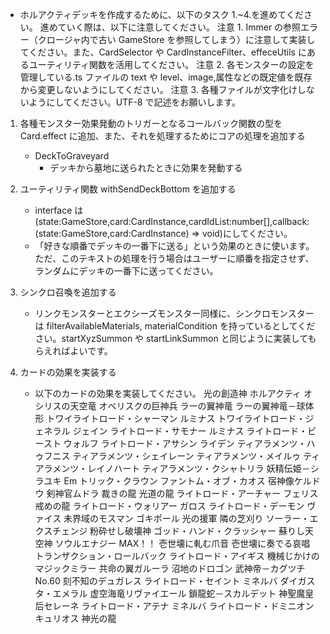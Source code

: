 -   ホルアクティデッキを作成するために、以下のタスク 1.~4.を進めてください。
    進めていく際は、以下に注意してください。
    注意 1. Immer の参照エラー（クロージャ内で古い GameStore を参照してしまう）に注意して実装してください。また、CardSelector や CardInstanceFilter、effeceUtils にあるユーティリティ関数を活用してください。
    注意 2. 各モンスターの設定を管理している.ts ファイルの text や level、image,属性などの既定値を既存から変更しないようにしてください。
    注意 3. 各種ファイルが文字化けしないようにしてください。UTF-8 で記述をお願いします。

1. 各種モンスター効果発動のトリガーとなるコールバック関数の型を Card.effect に追加、また、それを処理するためにコアの処理を追加する
    - DeckToGraveyard
        - デッキから墓地に送られたときに効果を発動する
2. ユーティリティ関数 withSendDeckBottom を追加する
    - interface は(state:GameStore,card:CardInstance,cardIdList:number[],callback:(state:GameStore,card:CardInstance) => void)にしてください。
    - 「好きな順番でデッキの一番下に送る」という効果のときに使います。ただ、このテキストの処理を行う場合はユーザーに順番を指定させず、ランダムにデッキの一番下に送ってください。
3. シンクロ召喚を追加する

    - リンクモンスターとエクシーズモンスター同様に、シンクロモンスターは filterAvailableMaterials, materialCondition を持っているとしてください。startXyzSummon や startLinkSummon と同じように実装してもらえればよいです。

4. カードの効果を実装する
    - 以下のカードの効果を実装してください。
      光の創造神 ホルアクティ
      オシリスの天空竜
      オベリスクの巨神兵
      ラーの翼神竜
      ラーの翼神竜－球体形
      トワイライトロード・シャーマン ルミナス
      トワイライトロード・ジェネラル ジェイン
      ライトロード・サモナー ルミナス
      ライトロード・ビースト ウォルフ
      ライトロード・アサシン ライデン
      ティアラメンツ・ハゥフニス
      ティアラメンツ・シェイレーン
      ティアラメンツ・メイルゥ
      ティアラメンツ・レイノハート
      ティアラメンツ・クシャトリラ
      妖精伝姫－シラユキ
      Em トリック・クラウン
      ファントム・オブ・カオス
      宿神像ケルドウ
      剣神官ムドラ
      裁きの龍
      光道の龍
      ライトロード・アーチャー フェリス
      戒めの龍
      ライトロード・ウォリアー ガロス
      ライトロード・デーモン ヴァイス
      未界域のモスマン
      ゴキポール
      光の援軍
      隣の芝刈り
      ソーラー・エクスチェンジ
      粉砕せし破壊神
      ゴッド・ハンド・クラッシャー
      蘇りし天空神
      ソウルエナジー MAX！！
      壱世壊に軋む爪音
      壱世壊に奏でる哀唱
      トランザクション・ロールバック
      ライトロード・アイギス
      機械じかけのマジックミラー
      共命の翼ガルーラ
      沼地のドロゴン
      武神帝－カグツチ
      No.60 刻不知のデュガレス
      ライトロード・セイント ミネルバ
      ダイガスタ・エメラル
      虚空海竜リヴァイエール
      鎖龍蛇－スカルデット
      神聖魔皇后セレーネ
      ライトロード・アテナ ミネルバ
      ライトロード・ドミニオン キュリオス
      神光の龍
